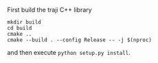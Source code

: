 First build the traji C++ library
```
mkdir build
cd build
cmake ..
cmake --build . --config Release -- -j $(nproc)
```
and then execute `python setup.py install`.
